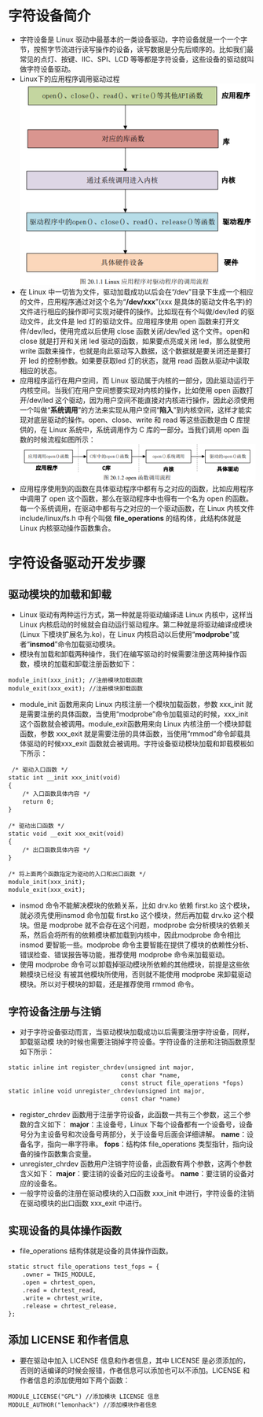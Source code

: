 # 字符设备简介
* 字符设备是 Linux 驱动中最基本的一类设备驱动，字符设备就是一个一个字节，按照字节流进行读写操作的设备，读写数据是分先后顺序的。比如我们最常见的点灯、按键、IIC、SPI、LCD 等等都是字符设备，这些设备的驱动就叫做字符设备驱动。
* Linux下的应用程序调用驱动过程
![应用程序调用驱动流程](photos\应用程序调用驱动流程.png)
* 在 Linux 中一切皆为文件，驱动加载成功以后会在“/dev”目录下生成一个相应的文件，应用程序通过对这个名为“__/dev/xxx__”(xxx 是具体的驱动文件名字)的文件进行相应的操作即可实现对硬件的操作。比如现在有个叫做/dev/led 的驱动文件，此文件是 led 灯的驱动文件。应用程序使用 open 函数来打开文件/dev/led，使用完成以后使用 close 函数关闭/dev/led 这个文件。open和 close 就是打开和关闭 led 驱动的函数，如果要点亮或关闭 led，那么就使用 write 函数来操作，也就是向此驱动写入数据，这个数据就是要关闭还是要打开 led 的控制参数。如果要获取led 灯的状态，就用 read 函数从驱动中读取相应的状态。
* 应用程序运行在用户空间，而 Linux 驱动属于内核的一部分，因此驱动运行于内核空间。当我们在用户空间想要实现对内核的操作，比如使用 open 函数打开/dev/led 这个驱动，因为用户空间不能直接对内核进行操作，因此必须使用一个叫做“__系统调用__”的方法来实现从用户空间“__陷入__”到内核空间，这样才能实现对底层驱动的操作。open、close、write 和 read 等这些函数是由 C 库提供的，在 Linux 系统中，系统调用作为 C 库的一部分。当我们调用 open 函数的时候流程如图所示：
![open函数调用流程](photos\open函数调用流程.png)
* 应用程序使用到的函数在具体驱动程序中都有与之对应的函数，比如应用程序中调用了 open 这个函数，那么在驱动程序中也得有一个名为 open 的函数。每一个系统调用，在驱动中都有与之对应的一个驱动函数，在 Linux 内核文件 include/linux/fs.h 中有个叫做 __file_operations__ 的结构体，此结构体就是 Linux 内核驱动操作函数集合。
# 字符设备驱动开发步骤
## 驱动模块的加载和卸载
* Linux 驱动有两种运行方式，第一种就是将驱动编译进 Linux 内核中，这样当 Linux 内核启动的时候就会自动运行驱动程序。第二种就是将驱动编译成模块(Linux 下模块扩展名为.ko)，在 Linux 内核启动以后使用“__modprobe__”或者“__insmod__”命令加载驱动模块。
* 模块有加载和卸载两种操作，我们在编写驱动的时候需要注册这两种操作函数，模块的加载和卸载注册函数如下：
```
module_init(xxx_init); //注册模块加载函数
module_exit(xxx_exit); //注册模块卸载函数
```
* module_init 函数用来向 Linux 内核注册一个模块加载函数，参数 xxx_init 就是需要注册的具体函数，当使用“modprobe”命令加载驱动的时候，xxx_init 这个函数就会被调用。module_exit函数用来向 Linux 内核注册一个模块卸载函数，参数 xxx_exit 就是需要注册的具体函数，当使用“rmmod”命令卸载具体驱动的时候xxx_exit 函数就会被调用。字符设备驱动模块加载和卸载模板如下所示：
```
 /* 驱动入口函数 */
static int __init xxx_init(void)
{
    /* 入口函数具体内容 */
    return 0;
}
 
/* 驱动出口函数 */
static void __exit xxx_exit(void)
{
    /* 出口函数具体内容 */
}

/* 将上面两个函数指定为驱动的入口和出口函数 */
module_init(xxx_init);
module_exit(xxx_exit);
```
* insmod 命令不能解决模块的依赖关系，比如 drv.ko 依赖 first.ko 这个模块，就必须先使用insmod 命令加载 first.ko 这个模块，然后再加载 drv.ko 这个模块。但是 modprobe 就不会存在这个问题，modprobe 会分析模块的依赖关系，然后会将所有的依赖模块都加载到内核中，因此modprobe 命令相比 insmod 要智能一些。modprobe 命令主要智能在提供了模块的依赖性分析、错误检查、错误报告等功能，推荐使用 modprobe 命令来加载驱动。
* 使用 modprobe 命令可以卸载掉驱动模块所依赖的其他模块，前提是这些依赖模块已经没
有被其他模块所使用，否则就不能使用 modprobe 来卸载驱动模块。所以对于模块的卸载，还是推荐使用 rmmod 命令。
## 字符设备注册与注销
* 对于字符设备驱动而言，当驱动模块加载成功以后需要注册字符设备，同样，卸载驱动模
块的时候也需要注销掉字符设备。字符设备的注册和注销函数原型如下所示：
```
static inline int register_chrdev(unsigned int major, 
                                const char *name,
                                const struct file_operations *fops)
static inline void unregister_chrdev(unsigned int major, 
                                const char *name)
```
* register_chrdev 函数用于注册字符设备，此函数一共有三个参数，这三个参数的含义如下：
__major__：主设备号，Linux 下每个设备都有一个设备号，设备号分为主设备号和次设备号两部分，关于设备号后面会详细讲解。
__name__：设备名字，指向一串字符串。
__fops__：结构体 file_operations 类型指针，指向设备的操作函数集合变量。
* unregister_chrdev 函数用户注销字符设备，此函数有两个参数，这两个参数含义如下：
__major__：要注销的设备对应的主设备号。
__name__：要注销的设备对应的设备名。
* 一般字符设备的注册在驱动模块的入口函数 xxx_init 中进行，字符设备的注销在驱动模块的出口函数 xxx_exit 中进行。

## 实现设备的具体操作函数
* file_operations 结构体就是设备的具体操作函数。
```
static struct file_operations test_fops = {
    .owner = THIS_MODULE, 
    .open = chrtest_open,
    .read = chrtest_read,
    .write = chrtest_write,
    .release = chrtest_release,
};
```
## 添加 LICENSE 和作者信息
* 要在驱动中加入 LICENSE 信息和作者信息，其中 LICENSE 是必须添加的，否则的话编译的时候会报错，作者信息可以添加也可以不添加。LICENSE 和作者信息的添加使用如下两个函数：
```
MODULE_LICENSE("GPL") //添加模块 LICENSE 信息
MODULE_AUTHOR("lemonhack") //添加模块作者信息
```
